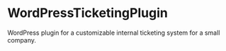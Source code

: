 WordPressTicketingPlugin
========================

WordPress plugin for a customizable internal ticketing system for a small company.
